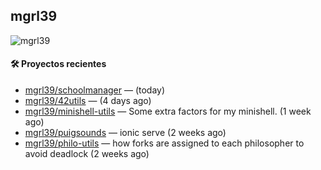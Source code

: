 ## mgrl39 
<p align="left"> <img src="https://komarev.com/ghpvc/?username=mgrbl&label=Profile%20views&color=0e75b6&style=flat" alt="mgrl39" /> </p>












#### 🛠 Proyectos recientes

- [mgrl39/schoolmanager](https://github.com/mgrl39/schoolmanager) —  (today)
- [mgrl39/42utils](https://github.com/mgrl39/42utils) —  (4 days ago)
- [mgrl39/minishell-utils](https://github.com/mgrl39/minishell-utils) — Some extra factors for my minishell.  (1 week ago)
- [mgrl39/puigsounds](https://github.com/mgrl39/puigsounds) — ionic serve (2 weeks ago)
- [mgrl39/philo-utils](https://github.com/mgrl39/philo-utils) — how forks are assigned to each philosopher to avoid deadlock (2 weeks ago)




